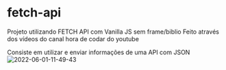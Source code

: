 # fetch-api

Projeto utilizando FETCH API com Vanilla JS sem frame/biblio
 Feito através dos vídeos do canal hora de codar do youtube

Consiste em utilizar e enviar informações de uma API com JSON![2022-06-01-11-49-43](https://user-images.githubusercontent.com/68347193/171434236-817db521-e624-416f-ba0f-2a19c1af485b.gif)
